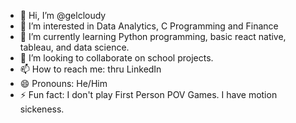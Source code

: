- 👋 Hi, I’m @gelcloudy
- 👀 I’m interested in Data Analytics, C Programming and Finance 
- 🌱 I’m currently learning Python programming, basic react native, tableau, and data science.
- 💞️ I’m looking to collaborate on school projects.
- 📫 How to reach me: thru LinkedIn
- 😄 Pronouns: He/Him
- ⚡ Fun fact: I don't play First Person POV Games. I have motion sickeness.

<!---
gelcloudy/gelcloudy is a ✨ special ✨ repository because its `README.md` (this file) appears on your GitHub profile.
You can click the Preview link to take a look at your changes.
--->
